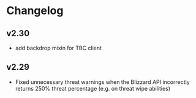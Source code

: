 # Changelog

## v2.30
* add backdrop mixin for TBC client

## v2.29
* Fixed unnecessary threat warnings when the Blizzard API  incorrectly returns 250% threat percentage (e.g. on threat wipe abilities)
